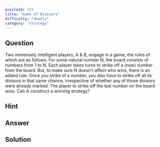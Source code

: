 ```yaml
---
puzzleId: 221
title: "Game of Divisors"
difficulty: "deadly"
category: "strategy"
---
```


## Question
Two immensely intelligent players, A & B, engage in a game, the rules of which are as follows. For some natural number N, the board consists of numbers from 1 to N. Each player takes turns to strike off a (new) number from the board. But, to make sure N doesn't affect who wins, there is an added rule. Once you strike of a number, you also have to strike off all its divisors in that same chance, irrespective of whether any of those divisors were already marked. The player to strike off the last number on the board wins. Can A construct a winning strategy?

## Hint


## Answer


## Solution

